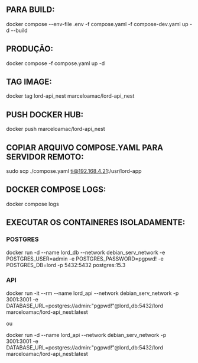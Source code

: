 ## PARA BUILD:

docker compose --env-file .env -f compose.yaml -f compose-dev.yaml up -d --build

## PRODUÇÃO:

docker compose -f compose.yaml up -d

## TAG IMAGE:

docker tag lord-api_nest marceloamac/lord-api_nest

## PUSH DOCKER HUB:

docker push marceloamac/lord-api_nest

## COPIAR ARQUIVO COMPOSE.YAML PARA SERVIDOR REMOTO:

sudo scp ./compose.yaml ti@192.168.4.21:/usr/lord-app

## DOCKER COMPOSE LOGS:

docker compose logs

## EXECUTAR OS CONTAINERES ISOLADAMENTE:

### POSTGRES

docker run -d --name lord_db --network debian_serv_network -e POSTGRES_USER=admin -e POSTGRES_PASSWORD=pgpwd! -e POSTGRES_DB=lord -p 5432:5432 postgres:15.3

### API

docker run -it --rm --name lord_api --network debian_serv_network -p 3001:3001 -e DATABASE_URL=postgres://admin:"pgpwd!"@lord_db:5432/lord marceloamac/lord-api_nest:latest

ou

docker run -d --name lord_api --network debian_serv_network -p 3001:3001 -e DATABASE_URL=postgres://admin:"pgpwd!"@lord_db:5432/lord marceloamac/lord-api_nest:latest

